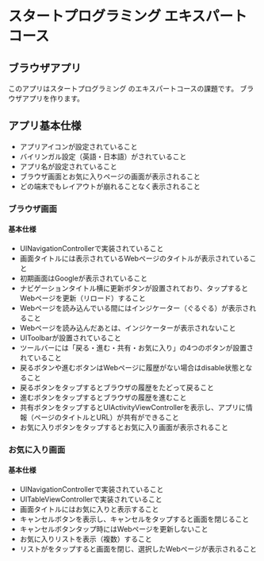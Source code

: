 # スタートプログラミング エキスパートコース
## ブラウザアプリ

このアプリはスタートプログラミング のエキスパートコースの課題です。
ブラウザアプリを作ります。

## アプリ基本仕様
- アプリアイコンが設定されていること
- バイリンガル設定（英語・日本語）がされていること
- アプリ名が設定されていること
- ブラウザ画面とお気に入りページの画面が表示されること
- どの端末でもレイアウトが崩れることなく表示されること

### ブラウザ画面
#### 基本仕様

- UINavigationControllerで実装されていること
- 画面タイトルには表示されているWebページのタイトルが表示されていること
- 初期画面はGoogleが表示されていること
- ナビゲーションタイトル横に更新ボタンが設置されており、タップするとWebページを更新（リロード）すること
- Webページを読み込んでいる間にはインジケーター（ぐるぐる）が表示されること
- Webページを読み込んだあとは、インジケーターが表示されないこと
- UIToolbarが設置されていること
- ツールバーには「戻る・進む・共有・お気に入り」の4つのボタンが設置されていること
- 戻るボタンや進むボタンはWebページに履歴がない場合はdisable状態となること
- 戻るボタンをタップするとブラウザの履歴をたどって戻ること
- 進むボタンをタップするとブラウザの履歴を進むこと
- 共有ボタンをタップするとUIActivityViewControllerを表示し、アプリに情報（ページのタイトルとURL）が共有ができること
- お気に入りボタンをタップするとお気に入り画面が表示されること

### お気に入り画面
#### 基本仕様
- UINavigationControllerで実装されていること
- UITableViewControllerで実装されていること
- 画面タイトルにはお気に入りと表示すること
- キャンセルボタンを表示し、キャンセルをタップすると画面を閉じること
- キャンセルボタンタップ時にはWebページを更新しないこと
- お気に入りリストを表示（複数）すること
- リストがをタップすると画面を閉じ、選択したWebページが表示されること

